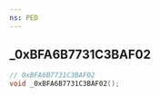 ```yaml
---
ns: PED
---
```

## _0xBFA6B7731C3BAF02

```c
// 0xBFA6B7731C3BAF02
void _0xBFA6B7731C3BAF02();
```

